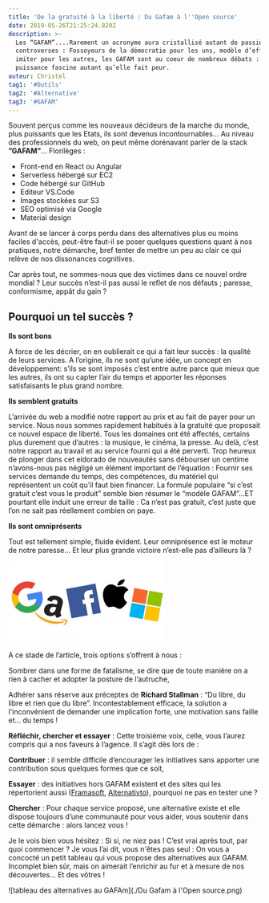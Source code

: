 ```yaml
---
title: 'De la gratuité à la liberté : Du Gafam à l''Open source'
date: 2019-05-26T21:25:24.820Z
description: >-
  Les “GAFAM”....Rarement un acronyme aura cristallisé autant de passions et de
  controverses : Fossoyeurs de la démocratie pour les uns, modèle d’efficience à
  imiter pour les autres, les GAFAM sont au coeur de nombreux débats : leur
  puissance fascine autant qu’elle fait peur.
auteur: Christel
tag1: '#Outils'
tag2: '#Alternative'
tag3: '#GAFAM'
---
```

Souvent perçus comme les nouveaux décideurs de la marche du monde, plus puissants que les Etats, ils sont devenus incontournables… Au niveau des professionnels du web, on peut même dorénavant parler de la stack **”GAFAM”**... Florilèges :



* Front-end en React ou Angular
* Serverless hébergé sur EC2
* Code hébergé sur GitHub
* Editeur VS.Code
* Images stockées sur S3
* SEO optimisé via Google
* Material design



    
Avant de se lancer à corps perdu dans des alternatives plus ou moins faciles d'accès, peut-être faut-il se poser quelques questions quant à nos pratiques, notre démarche, bref tenter de mettre un peu au clair ce qui relève de nos dissonances cognitives. 

Car après tout, ne sommes-nous que des victimes dans ce nouvel ordre mondial ? Leur succès n’est-il pas aussi le reflet de nos défauts ; paresse, conformisme, appât du gain ?





## Pourquoi un tel succès ?



**Ils sont bons**

A force de les décrier, on en oublierait ce qui a fait leur succès : la qualité de leurs services. A l’origine, ils ne sont qu’une idée, un concept en développement: s’ils se sont imposés c’est entre autre parce que mieux que les autres, ils ont su capter l’air du temps et apporter les réponses satisfaisants le plus grand nombre.

**Ils semblent gratuits** 

L’arrivée du web a modifié notre rapport au prix et au fait de payer pour un service. Nous nous sommes rapidement  habitués à la gratuité que proposait ce nouvel espace de liberté. Tous les domaines ont été affectés, certains plus durement que d’autres : la musique, le cinéma, la presse. Au delà, c’est notre rapport au travail et au service fourni qui a été perverti. Trop heureux de plonger dans cet eldorado de nouveautés sans débourser un centime n’avons-nous pas négligé un élément important de l’équation : Fournir ses services demande du temps, des compétences, du matériel qui représentent un coût qu’il faut bien financer. La formule populaire “si c’est gratuit c’est vous le produit” semble bien résumer le “modèle GAFAM”...ET pourtant elle induit une erreur de taille : Ca n’est pas gratuit, c’est juste que l’on ne sait pas réellement combien on paye.

**Ils sont omniprésents**

Tout est tellement simple, fluide évident. Leur omniprésence est le moteur de notre paresse… Et leur plus grande victoire n’est-elle pas d’ailleurs là ?

![Logo des Gafam](./gafam_logo.jpeg)



A ce stade de l’article, trois options s’offrent à nous :

Sombrer dans une forme de  fatalisme, se dire que de toute manière on a rien à cacher et adopter la posture de l’autruche,

Adhérer sans réserve aux préceptes de **Richard Stallman** : “Du libre, du libre et rien que du libre”. Incontestablement efficace, la solution a l'inconvénient de demander une implication forte, une motivation sans faille et… du temps !

**Réfléchir, chercher et essayer** : Cette troisième voix, celle, vous l’aurez compris qui a nos faveurs à l’agence. Il s’agit dès lors de :

**Contribuer** : il semble difficile d’encourager les initiatives sans apporter une contribution sous quelques formes que ce soit, 

**Essayer** : des initiatives hors GAFAM existent et des sites qui les répertorient aussi ([Framasoft](https://framasoft.org/fr/), [Alternativto](https://alternativeto.net/)), pourquoi ne pas en tester une ?

**Chercher** : Pour chaque service proposé, une alternative existe et elle dispose toujours d’une communauté pour vous aider, vous soutenir dans cette démarche : alors lancez vous !



Je le vois bien vous hésitez : Si si, ne niez pas ! C’est vrai après tout, par quoi commencer ?  Je vous l’ai dit, vous n'êtes pas seul : On vous a concocté un petit tableau qui vous propose des alternatives aux GAFAM. Incomplet bien sûr, mais on aimerait l’enrichir au fur et à mesure de nos découvertes… Et des vôtres !

![tableau des alternatives au GAFAm](./Du Gafam à l'Open source.png)

